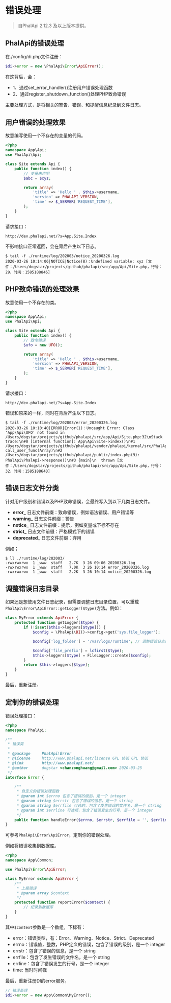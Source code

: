 # 错误处理
> 自PhalApi 2.12.3 及以上版本提供。


## PhalApi的错误处理

在./config/di.php文件注册：
```php
$di->error = new \PhalApi\Error\ApiError();
```

在这背后，会：  
 + 1、通过set_error_handler()注册用户错误处理函数
 + 2、通过register_shutdown_function()处理PHP致命错误

主要处理方式，是将相关的警告、错误、和提醒信息纪录到文件日志。  

## 用户错误的处理效果

故意编写使用一个不存在的变量的代码。  
```php
<?php
namespace App\Api;
use PhalApi\Api;

class Site extends Api {
    public function index() {
        // 变量未声明
        $abc = $xyz;

        return array(
            'title' => 'Hello ' . $this->username,
            'version' => PHALAPI_VERSION,
            'time' => $_SERVER['REQUEST_TIME'],
        );
    }
}
```

请求接口：  
```
http://dev.phalapi.net/?s=App.Site.Index
```

不影响接口正常返回，会在背后产生以下日志。  
```
$ tail -f ./runtime/log/202003/notice_20200326.log 
2020-03-26 10:14:06|NOTICE|Notice(8)：Undefined variable: xyz [文件：/Users/dogstar/projects/github/phalapi/src/app/Api/Site.php，行号：29，时间：1585188846]
```

## PHP致命错误的处理效果

故意使用一个不存在的类。  

```php
<?php
namespace App\Api;
use PhalApi\Api;

class Site extends Api {
    public function index() {
        // 致命错误
        $ufo = new UFO();

        return array(
            'title' => 'Hello ' . $this->username,
            'version' => PHALAPI_VERSION,
            'time' => $_SERVER['REQUEST_TIME'],
        );
    }
}
```

请求接口：  
```
http://dev.phalapi.net/?s=App.Site.Index
```

错误和原来的一样，同时在背后产生以下日志。  
```
$ tail -f ./runtime/log/202003/error_20200326.log
2020-03-26 10:10:40|ERROR|Error(1)：Uncaught Error: Class 'App\Api\UFO' not found in /Users/dogstar/projects/github/phalapi/src/app/Api/Site.php:32\nStack trace:\n#0 [internal function]: App\Api\Site->index()\n#1 /Users/dogstar/projects/github/phalapi/vendor/phalapi/kernal/src/PhalApi.php(53): call_user_func(Array)\n#2 /Users/dogstar/projects/github/phalapi/public/index.php(9): PhalApi\PhalApi->response()\n#3 {main}\n  thrown [文件：/Users/dogstar/projects/github/phalapi/src/app/Api/Site.php，行号：32，时间：1585188640]
```

## 错误日志文件分类

针对用户级别和错误以及PHP致命错误，会最终写入到以下几类日志文件。  

 + **error_** 日志文件前缀：致命错误，例如语法错误、用户错误等
 + **warning_** 日志文件前缀：警告
 + **notice_** 日志文件前缀：提示，例如变量或下标不存在
 + **strict_** 日志文件前缀：严格模式下的错误
 + **deprecated_** 日志文件前缀：弃用

例如；
```
$ ll ./runtime/log/202003/
-rwxrwxrwx  1 _www  staff   2.7K  3 26 09:06 20200326.log
-rwxrwxrwx  1 _www  staff   7.0K  3 26 10:14 error_20200326.log
-rwxrwxrwx  1 _www  staff   2.2K  3 26 10:14 notice_20200326.log
```

## 调整错误日志目录

如果还是想使用文件日志纪录，但需要调整日志目录位置，可以重载```PhalApi\Error\ApiError::getLogger($type)```方法。例如： 

```php
class MyError extends ApiError {
    protected function getLogger($type) {
        if (!isset($this->loggers[$type])) {
            $config = \PhalApi\DI()->config->get('sys.file_logger');

            $config['log_folder'] = '/var/logs/runtime'; // 调整错误日志的目录，确保需要有写入权限

            $config['file_prefix'] = lcfirst($type);
            $this->loggers[$type] = FileLogger::create($config);
        }
        return $this->loggers[$type];
    }
}
```

最后，重新注册。  


## 定制你的错误处理
错误处理接口：  
```php
<?php
namespace PhalApi;

/**
 * 错误类
 *
 * @package     PhalApi\Error
 * @license     http://www.phalapi.net/license GPL 协议 GPL 协议
 * @link        http://www.phalapi.net/
 * @author      dogstar <chanzonghuang@gmail.com> 2020-03-25
 */
interface Error {

    /**
     * 自定义的错误处理函数
     * @param int $errno 包含了错误的级别，是一个 integer
     * @param string $errstr 包含了错误的信息，是一个 string
     * @param string $errfile 可选的，包含了发生错误的文件名，是一个 string
     * @param int $errline 可选项，包含了错误发生的行号，是一个 integer
     */
    public function handleError($errno, $errstr, $errfile = '', $errline = 0);
}
```

可参考```PhalApi\Error\ApiError```，定制你的错误处理。  

例如将错误收集到数据库。  
```php
<?php
namespace App\Common;

use PhalApi\Error\ApiError;

class MyError extends ApiError {
    /**
     * 上报错误
     * @param array $context
     */
    protected function reportError($context) {
        // 纪录到数据库
    }
}
```

其中```$context```参数是一个数组，下标有：  
 + error：错误类型，有：Error、Warning、Notice、Strict、Deprecated
 + errno：错误值，整数，PHP定义的错误，包含了错误的级别，是一个 integer
 + errstr：包含了错误的信息，是一个 string
 + errfile：包含了发生错误的文件名，是一个 string
 + errline：包含了错误发生的行号，是一个 integer
 + time: 当时时间戳  


最后，重新注册DI的error服务。  
```php
// 错误处理
$di->error = new App\Common\MyError();
```

